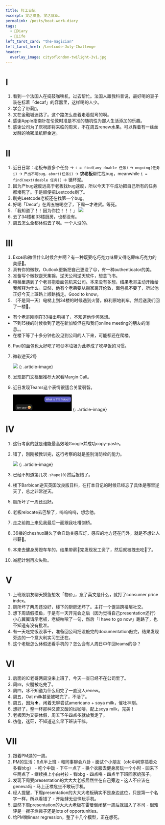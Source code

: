 ```yaml
---
title: 打工日记
excerpt: 灵活摸鱼，灵活就业。
permalink: /posts/beat-work-diary
tags:
  - 📘Diary
  - 🍜Life
left_tarot_card: "the-magician"
left_tarot_href: /Leetcode-July-Challenge
header:
  overlay_image: cityoflondon-twilight-3v1.jpg
---
```


# I
1. 看到一个法国人在捣鼓咖啡机，过去帮忙。法国人跟我科普说，最好喝的豆子装在标着「decaf」的容器里，这样喝的人少。
1. 学会了带薪`💩`。
1. 又在金融城迷路了。这个路怎么走着走着就弯的啊。
1. 感谢Apple指南针在伦敦时准是不准的随机性为鄙人生活添加的乐趣。
1. 感谢公司为了庆祝即将来临的周末，不在周五renew水果。可以靠着有一丝丝发酵的哈密瓜纸醉金迷。

# II
1. 近日日常：老板布置多个任务 -> `i = find(any doable 任务)` -> `ongoing(任务i)` -> `产出不明bug，abort(任务i)` -> **求老板**帮忙找bug，meanwhile `i = find(next(doable 任务))` -> 循环泥。
1. 因为产bug速度远高于老板找bug速度，所以今天下午成功把自己所有的任务都堵死了。于是顺便把Leetcode刷了。
1. 刷完Leetcode老板还在找第一个bug。
1. 好喝「Decaf」在周五被喝空了，下周一才进货。等死。
1. 「我知道了！！<span class="macaron">因为你拉</span>！！！」 <img src="https://cdn.mathpix.com/snip/images/7nEU_1nUZx2Pp5v8vSVHOWmjKxuWkP0nKa8QUxPbKC0.original.fullsize.png"  width="150"/>
2. 去了34楼和33楼厨房，也都没有。
1. 周五怎么全都休假去了啊。一个人没的。

# III
1. Excel和微信什么时候合并啊？有一种既要吃巧克力味屎又得吃屎味巧克力的美感🥰。
2. 真有你的微软，Outlook更新把自己更没了😌，有一种authenticator的美。
3. 准备写个微软逆天集锦，逆天公司逆天软件，想念飞书。
4. 电梯里遇到了个老哥抱着面包机来公司。本来没有多想，结果老哥主动开始给我解释为什么。显然，他有个老弟要从搬家离开伦敦，面包机不要了，所以他正好今天上班路上顺路捎走。Good to know。
5. （不是同一天）电梯上到34楼的时候遇到火警，麻利原地刹车，然后送我们回了一楼🥲。
  - 有个老哥刚刚在33楼出电梯了，不知道他作何感想。
  - 下到15楼的时候收到了远在新加坡但在和我们online meeting的朋友的消息。。
  - 在楼下等了十多分钟也没见到公司的人下来，可能都还在爬楼。
6. Paul的面包也太好吃了吧😌本垃圾为此养成了吃早饭的习惯。
7. 微软逆天*2*号

    <img src="https://cdn.mathpix.com/snip/images/gVlxRiuSoaF4P0iom427iHP139dByS4t1mLNgziSzwU.original.fullsize.png" style="width: 40%"/>
    {: .article-image}
7. 发现部门文档里推荐大家看Margin Call。
8. 近日发现Teams这个表情很适合关爱弱智。

    <img src="/images/screenshot_TY.png" style="width: 40%;">
    {: .article-image}

# IV
1. 这行考察的就是谁能最高效地Google并成功copy-paste。
2. 错了，刚刚被教训完，这行考察的就是鉴别消防栓的能力。

    <img src="https://cdn.mathpix.com/snip/images/eaN-i8l4g6QaVPQrHA-yAX3kwJNc713BYI_1Z7EppzY.original.fullsize.png" style="width: 40%"/>
    {: .article-image}
3. 已经不知道第几次`.shape(0)`然后报错了。
4. 楼下Barbican逆天英国改良版日料，在打本日记的时候已经忘了具体是哪里逆天了，总之非常逆天。
4. 厕所坏了一周还没好。
5. 老板relocate去巴黎了，呜呜呜呜，想念他。
6. 走之前跑上来见我最后一面跟我吐槽剑桥。
7. 36楼的cheshuo蹲久了会自动关感应灯，感应的地方还在门外，就是不想让人带薪💩。
8. 本来去健身房蹬车车的，结果带薪💩完发现发工资了，然后就被拽去吃🦞了。
9. 减肥计划再次失败。

# V
1. 上班跟朋友聊天摸鱼想发「物价」，忘了英文是什么，就打了consumer price index。
2. 厕所坏了两周还没好，楼下的厨房还坏了。主打一个促进跨楼层社交。
3. 想下周请假摸鱼，于是有一天开完会之后（因为觉得自己presentation还行）小心翼翼请示老板，老板咕哝了一句，然后「I have to go now」跑路了，也不知道有没有批准。
4. 有一天吃完饭没事干，准备回公司把没敲完的documentation敲完，结果发现旁边的一个意大利实习生还在。
5. 这个老板怎么休假还看手机的？怎么会有人周日中午回teams的😧？

# VI
1. 后面的IC老哥两周没来上班了，今天一查已经不在公司里了。
2. 周四，火腿被吃完了。
3. 周四，冰不知道为什么用完了一直没人renew。
4. 周五，Oat milk甚至被喝完了，不活了。
5. 周五，因为⬆️，闲着无聊尝试americano + soya milk，催吐神剂。
6. 想好了，整一杯那种又苦又酸的烂咖啡，配上soya milk，完美！
7. 老板因为又要休假，周五下午四点多就放我走了。
8. 彷徨，迷茫，不知道这么早下班该干嘛。

# VII
1. 跟着PM混的一周。
2. PM的生活：9点半上班 - 和同事聊会八卦 - 面试个小朋友（ofc中间穿插着众多看bbg） - 吃个中饭 - 下午一点了 - 换个衣服去健身房玩一个小时 - 回来下午两点了 - 继续换上小白衬衫 - 看bbg - 四点咯 - 四点半下班回家奶孩子。
3. 发现下周要presentation的大大大老板居然坐在自己旁边 - 这人不应该在geneva吗 - 马上正襟危坐不敢玩手机。
4. 经人提醒，下周presentation的大大大老板确实不是身边这位，只是第一个名字一样，所以看错了 - 开始肆无忌惮玩手机。
5. 显然下周presentation的大大大老板在雷曼倒闭整一周后就加入了本司 - 很难评是一摞子烂摊子还是lots of opportunities。
6. 给PM做linear regression，整了十几个模型，正在想死。